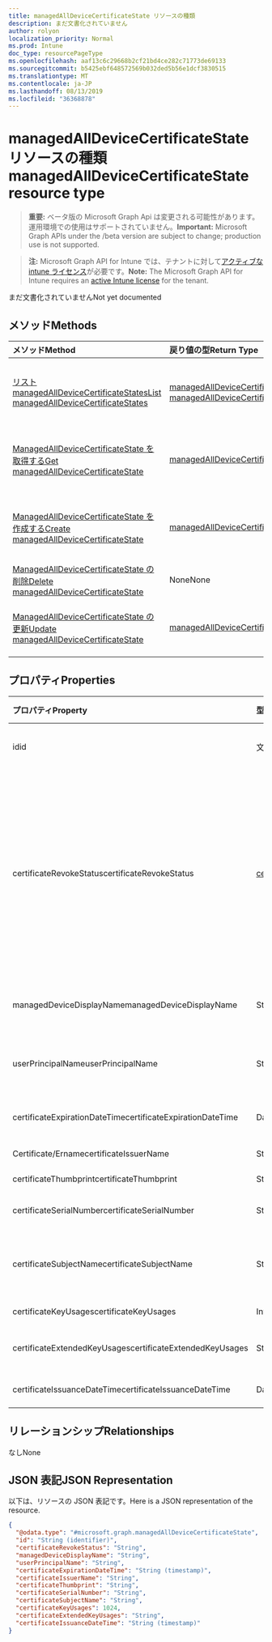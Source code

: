 ```yaml
---
title: managedAllDeviceCertificateState リソースの種類
description: まだ文書化されていません
author: rolyon
localization_priority: Normal
ms.prod: Intune
doc_type: resourcePageType
ms.openlocfilehash: aaf13c6c29668b2cf21bd4ce282c71773de69133
ms.sourcegitcommit: b5425ebf648572569b032ded5b56e1dcf3830515
ms.translationtype: MT
ms.contentlocale: ja-JP
ms.lasthandoff: 08/13/2019
ms.locfileid: "36368878"
---
```

# <a name="managedalldevicecertificatestate-resource-type"></a><span data-ttu-id="ebe12-103">managedAllDeviceCertificateState リソースの種類</span><span class="sxs-lookup"><span data-stu-id="ebe12-103">managedAllDeviceCertificateState resource type</span></span>

> <span data-ttu-id="ebe12-104">**重要:** ベータ版の Microsoft Graph Api は変更される可能性があります。運用環境での使用はサポートされていません。</span><span class="sxs-lookup"><span data-stu-id="ebe12-104">**Important:** Microsoft Graph APIs under the /beta version are subject to change; production use is not supported.</span></span>

> <span data-ttu-id="ebe12-105">**注:** Microsoft Graph API for Intune では、テナントに対して[アクティブな intune ライセンス](https://go.microsoft.com/fwlink/?linkid=839381)が必要です。</span><span class="sxs-lookup"><span data-stu-id="ebe12-105">**Note:** The Microsoft Graph API for Intune requires an [active Intune license](https://go.microsoft.com/fwlink/?linkid=839381) for the tenant.</span></span>

<span data-ttu-id="ebe12-106">まだ文書化されていません</span><span class="sxs-lookup"><span data-stu-id="ebe12-106">Not yet documented</span></span>

## <a name="methods"></a><span data-ttu-id="ebe12-107">メソッド</span><span class="sxs-lookup"><span data-stu-id="ebe12-107">Methods</span></span>
|<span data-ttu-id="ebe12-108">メソッド</span><span class="sxs-lookup"><span data-stu-id="ebe12-108">Method</span></span>|<span data-ttu-id="ebe12-109">戻り値の型</span><span class="sxs-lookup"><span data-stu-id="ebe12-109">Return Type</span></span>|<span data-ttu-id="ebe12-110">説明</span><span class="sxs-lookup"><span data-stu-id="ebe12-110">Description</span></span>|
|:---|:---|:---|
|[<span data-ttu-id="ebe12-111">リスト managedAllDeviceCertificateStates</span><span class="sxs-lookup"><span data-stu-id="ebe12-111">List managedAllDeviceCertificateStates</span></span>](../api/intune-deviceconfig-managedalldevicecertificatestate-list.md)|<span data-ttu-id="ebe12-112">[managedAllDeviceCertificateState](../resources/intune-deviceconfig-managedalldevicecertificatestate.md)コレクション</span><span class="sxs-lookup"><span data-stu-id="ebe12-112">[managedAllDeviceCertificateState](../resources/intune-deviceconfig-managedalldevicecertificatestate.md) collection</span></span>|<span data-ttu-id="ebe12-113">[ManagedAllDeviceCertificateState](../resources/intune-deviceconfig-managedalldevicecertificatestate.md)オブジェクトのプロパティとリレーションシップをリストします。</span><span class="sxs-lookup"><span data-stu-id="ebe12-113">List properties and relationships of the [managedAllDeviceCertificateState](../resources/intune-deviceconfig-managedalldevicecertificatestate.md) objects.</span></span>|
|[<span data-ttu-id="ebe12-114">ManagedAllDeviceCertificateState を取得する</span><span class="sxs-lookup"><span data-stu-id="ebe12-114">Get managedAllDeviceCertificateState</span></span>](../api/intune-deviceconfig-managedalldevicecertificatestate-get.md)|[<span data-ttu-id="ebe12-115">managedAllDeviceCertificateState</span><span class="sxs-lookup"><span data-stu-id="ebe12-115">managedAllDeviceCertificateState</span></span>](../resources/intune-deviceconfig-managedalldevicecertificatestate.md)|<span data-ttu-id="ebe12-116">[ManagedAllDeviceCertificateState](../resources/intune-deviceconfig-managedalldevicecertificatestate.md)オブジェクトのプロパティとリレーションシップを読み取ります。</span><span class="sxs-lookup"><span data-stu-id="ebe12-116">Read properties and relationships of the [managedAllDeviceCertificateState](../resources/intune-deviceconfig-managedalldevicecertificatestate.md) object.</span></span>|
|[<span data-ttu-id="ebe12-117">ManagedAllDeviceCertificateState を作成する</span><span class="sxs-lookup"><span data-stu-id="ebe12-117">Create managedAllDeviceCertificateState</span></span>](../api/intune-deviceconfig-managedalldevicecertificatestate-create.md)|[<span data-ttu-id="ebe12-118">managedAllDeviceCertificateState</span><span class="sxs-lookup"><span data-stu-id="ebe12-118">managedAllDeviceCertificateState</span></span>](../resources/intune-deviceconfig-managedalldevicecertificatestate.md)|<span data-ttu-id="ebe12-119">新しい[managedAllDeviceCertificateState](../resources/intune-deviceconfig-managedalldevicecertificatestate.md)オブジェクトを作成します。</span><span class="sxs-lookup"><span data-stu-id="ebe12-119">Create a new [managedAllDeviceCertificateState](../resources/intune-deviceconfig-managedalldevicecertificatestate.md) object.</span></span>|
|[<span data-ttu-id="ebe12-120">ManagedAllDeviceCertificateState の削除</span><span class="sxs-lookup"><span data-stu-id="ebe12-120">Delete managedAllDeviceCertificateState</span></span>](../api/intune-deviceconfig-managedalldevicecertificatestate-delete.md)|<span data-ttu-id="ebe12-121">None</span><span class="sxs-lookup"><span data-stu-id="ebe12-121">None</span></span>|<span data-ttu-id="ebe12-122">[ManagedAllDeviceCertificateState](../resources/intune-deviceconfig-managedalldevicecertificatestate.md)を削除します。</span><span class="sxs-lookup"><span data-stu-id="ebe12-122">Deletes a [managedAllDeviceCertificateState](../resources/intune-deviceconfig-managedalldevicecertificatestate.md).</span></span>|
|[<span data-ttu-id="ebe12-123">ManagedAllDeviceCertificateState の更新</span><span class="sxs-lookup"><span data-stu-id="ebe12-123">Update managedAllDeviceCertificateState</span></span>](../api/intune-deviceconfig-managedalldevicecertificatestate-update.md)|[<span data-ttu-id="ebe12-124">managedAllDeviceCertificateState</span><span class="sxs-lookup"><span data-stu-id="ebe12-124">managedAllDeviceCertificateState</span></span>](../resources/intune-deviceconfig-managedalldevicecertificatestate.md)|<span data-ttu-id="ebe12-125">[ManagedAllDeviceCertificateState](../resources/intune-deviceconfig-managedalldevicecertificatestate.md)オブジェクトのプロパティを更新します。</span><span class="sxs-lookup"><span data-stu-id="ebe12-125">Update the properties of a [managedAllDeviceCertificateState](../resources/intune-deviceconfig-managedalldevicecertificatestate.md) object.</span></span>|

## <a name="properties"></a><span data-ttu-id="ebe12-126">プロパティ</span><span class="sxs-lookup"><span data-stu-id="ebe12-126">Properties</span></span>
|<span data-ttu-id="ebe12-127">プロパティ</span><span class="sxs-lookup"><span data-stu-id="ebe12-127">Property</span></span>|<span data-ttu-id="ebe12-128">型</span><span class="sxs-lookup"><span data-stu-id="ebe12-128">Type</span></span>|<span data-ttu-id="ebe12-129">説明</span><span class="sxs-lookup"><span data-stu-id="ebe12-129">Description</span></span>|
|:---|:---|:---|
|<span data-ttu-id="ebe12-130">id</span><span class="sxs-lookup"><span data-stu-id="ebe12-130">id</span></span>|<span data-ttu-id="ebe12-131">文字列</span><span class="sxs-lookup"><span data-stu-id="ebe12-131">String</span></span>|<span data-ttu-id="ebe12-132">エンティティのキー。</span><span class="sxs-lookup"><span data-stu-id="ebe12-132">Key of the entity.</span></span>|
|<span data-ttu-id="ebe12-133">certificateRevokeStatus</span><span class="sxs-lookup"><span data-stu-id="ebe12-133">certificateRevokeStatus</span></span>|[<span data-ttu-id="ebe12-134">certificateRevocationStatus</span><span class="sxs-lookup"><span data-stu-id="ebe12-134">certificateRevocationStatus</span></span>](../resources/intune-deviceconfig-certificaterevocationstatus.md)|<span data-ttu-id="ebe12-135">状態を取り消します。</span><span class="sxs-lookup"><span data-stu-id="ebe12-135">Revoke status.</span></span> <span data-ttu-id="ebe12-136">可能な値は、`none`、`pending`、`issued`、`failed`、`revoked` です。</span><span class="sxs-lookup"><span data-stu-id="ebe12-136">Possible values are: `none`, `pending`, `issued`, `failed`, `revoked`.</span></span>|
|<span data-ttu-id="ebe12-137">managedDeviceDisplayName</span><span class="sxs-lookup"><span data-stu-id="ebe12-137">managedDeviceDisplayName</span></span>|<span data-ttu-id="ebe12-138">String</span><span class="sxs-lookup"><span data-stu-id="ebe12-138">String</span></span>|<span data-ttu-id="ebe12-139">デバイスの表示名</span><span class="sxs-lookup"><span data-stu-id="ebe12-139">Device display name</span></span>|
|<span data-ttu-id="ebe12-140">userPrincipalName</span><span class="sxs-lookup"><span data-stu-id="ebe12-140">userPrincipalName</span></span>|<span data-ttu-id="ebe12-141">String</span><span class="sxs-lookup"><span data-stu-id="ebe12-141">String</span></span>|<span data-ttu-id="ebe12-142">ユーザー プリンシパル名</span><span class="sxs-lookup"><span data-stu-id="ebe12-142">User principal name</span></span>|
|<span data-ttu-id="ebe12-143">certificateExpirationDateTime</span><span class="sxs-lookup"><span data-stu-id="ebe12-143">certificateExpirationDateTime</span></span>|<span data-ttu-id="ebe12-144">DateTimeOffset</span><span class="sxs-lookup"><span data-stu-id="ebe12-144">DateTimeOffset</span></span>|<span data-ttu-id="ebe12-145">証明書の有効期限</span><span class="sxs-lookup"><span data-stu-id="ebe12-145">Certificate expiry date</span></span>|
|<span data-ttu-id="ebe12-146">Certificate/Ername</span><span class="sxs-lookup"><span data-stu-id="ebe12-146">certificateIssuerName</span></span>|<span data-ttu-id="ebe12-147">String</span><span class="sxs-lookup"><span data-stu-id="ebe12-147">String</span></span>|<span data-ttu-id="ebe12-148">発行者</span><span class="sxs-lookup"><span data-stu-id="ebe12-148">Issuer</span></span>|
|<span data-ttu-id="ebe12-149">certificateThumbprint</span><span class="sxs-lookup"><span data-stu-id="ebe12-149">certificateThumbprint</span></span>|<span data-ttu-id="ebe12-150">String</span><span class="sxs-lookup"><span data-stu-id="ebe12-150">String</span></span>|<span data-ttu-id="ebe12-151">拇印</span><span class="sxs-lookup"><span data-stu-id="ebe12-151">Thumbprint</span></span>|
|<span data-ttu-id="ebe12-152">certificateSerialNumber</span><span class="sxs-lookup"><span data-stu-id="ebe12-152">certificateSerialNumber</span></span>|<span data-ttu-id="ebe12-153">String</span><span class="sxs-lookup"><span data-stu-id="ebe12-153">String</span></span>|<span data-ttu-id="ebe12-154">シリアル番号</span><span class="sxs-lookup"><span data-stu-id="ebe12-154">Serial number</span></span>|
|<span data-ttu-id="ebe12-155">certificateSubjectName</span><span class="sxs-lookup"><span data-stu-id="ebe12-155">certificateSubjectName</span></span>|<span data-ttu-id="ebe12-156">String</span><span class="sxs-lookup"><span data-stu-id="ebe12-156">String</span></span>|<span data-ttu-id="ebe12-157">証明書のサブジェクト名</span><span class="sxs-lookup"><span data-stu-id="ebe12-157">Certificate subject name</span></span>|
|<span data-ttu-id="ebe12-158">certificateKeyUsages</span><span class="sxs-lookup"><span data-stu-id="ebe12-158">certificateKeyUsages</span></span>|<span data-ttu-id="ebe12-159">Int32</span><span class="sxs-lookup"><span data-stu-id="ebe12-159">Int32</span></span>|<span data-ttu-id="ebe12-160">キー使用法</span><span class="sxs-lookup"><span data-stu-id="ebe12-160">Key Usage</span></span>|
|<span data-ttu-id="ebe12-161">certificateExtendedKeyUsages</span><span class="sxs-lookup"><span data-stu-id="ebe12-161">certificateExtendedKeyUsages</span></span>|<span data-ttu-id="ebe12-162">String</span><span class="sxs-lookup"><span data-stu-id="ebe12-162">String</span></span>|<span data-ttu-id="ebe12-163">拡張キー使用法</span><span class="sxs-lookup"><span data-stu-id="ebe12-163">Enhanced Key Usage</span></span>|
|<span data-ttu-id="ebe12-164">certificateIssuanceDateTime</span><span class="sxs-lookup"><span data-stu-id="ebe12-164">certificateIssuanceDateTime</span></span>|<span data-ttu-id="ebe12-165">DateTimeOffset</span><span class="sxs-lookup"><span data-stu-id="ebe12-165">DateTimeOffset</span></span>|<span data-ttu-id="ebe12-166">発行日</span><span class="sxs-lookup"><span data-stu-id="ebe12-166">Issuance date</span></span>|

## <a name="relationships"></a><span data-ttu-id="ebe12-167">リレーションシップ</span><span class="sxs-lookup"><span data-stu-id="ebe12-167">Relationships</span></span>
<span data-ttu-id="ebe12-168">なし</span><span class="sxs-lookup"><span data-stu-id="ebe12-168">None</span></span>

## <a name="json-representation"></a><span data-ttu-id="ebe12-169">JSON 表記</span><span class="sxs-lookup"><span data-stu-id="ebe12-169">JSON Representation</span></span>
<span data-ttu-id="ebe12-170">以下は、リソースの JSON 表記です。</span><span class="sxs-lookup"><span data-stu-id="ebe12-170">Here is a JSON representation of the resource.</span></span>
<!-- {
  "blockType": "resource",
  "keyProperty": "id",
  "@odata.type": "microsoft.graph.managedAllDeviceCertificateState"
}
-->
``` json
{
  "@odata.type": "#microsoft.graph.managedAllDeviceCertificateState",
  "id": "String (identifier)",
  "certificateRevokeStatus": "String",
  "managedDeviceDisplayName": "String",
  "userPrincipalName": "String",
  "certificateExpirationDateTime": "String (timestamp)",
  "certificateIssuerName": "String",
  "certificateThumbprint": "String",
  "certificateSerialNumber": "String",
  "certificateSubjectName": "String",
  "certificateKeyUsages": 1024,
  "certificateExtendedKeyUsages": "String",
  "certificateIssuanceDateTime": "String (timestamp)"
}
```




